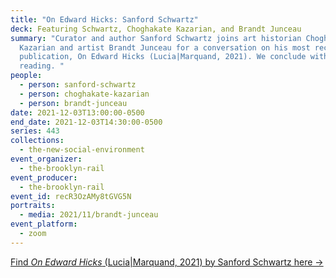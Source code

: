 ```yaml
---
title: "On Edward Hicks: Sanford Schwartz"
deck: Featuring Schwartz, Choghakate Kazarian, and Brandt Junceau
summary: "Curator and author Sanford Schwartz joins art historian Choghakate
  Kazarian and artist Brandt Junceau for a conversation on his most recent
  publication, On Edward Hicks (Lucia|Marquand, 2021). We conclude with a poetry
  reading. "
people:
  - person: sanford-schwartz
  - person: choghakate-kazarian
  - person: brandt-junceau
date: 2021-12-03T13:00:00-0500
end_date: 2021-12-03T14:30:00-0500
series: 443
collections:
  - the-new-social-environment
event_organizer:
  - the-brooklyn-rail
event_producer:
  - the-brooklyn-rail
event_id: recR3OzAMy8tGVG5N
portraits:
  - media: 2021/11/brandt-junceau
event_platform:
  - zoom
---
```

[Find *On Edward Hicks* (Lucia|Marquand, 2021) by Sanford Schwartz here →](https://www.artbook.com/9781646570065.html)